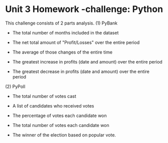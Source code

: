 # Unit 3 Homework -challenge: Python

This challenge consists of 2 parts analysis.
(1)	PyBank
* The total number of months included in the dataset

* The net total amount of "Profit/Losses" over the entire period

* The average of those changes of the entire time

* The greatest increase in profits (date and amount) over the entire period

* The greatest decrease in profits (date and amount) over the entire period

(2)	PyPoll
* The total number of votes cast

* A list of candidates who received votes

* The percentage of votes each candidate won

* The total number of votes each candidate won

* The winner of the election based on popular vote.






